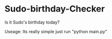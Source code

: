 # Sudo-birthday-Checker
Is it Sudo's birthday today?


Useage:
Its really simple just run "python main.py"

